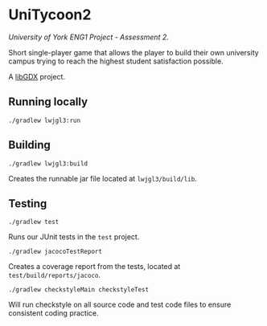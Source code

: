 # UniTycoon2

*University of York ENG1 Project - Assessment 2.*

Short single-player game that allows the player to build their own university campus trying to reach the highest student satisfaction possible.

A [libGDX](https://libgdx.com/) project.

## Running locally

```
./gradlew lwjgl3:run 
```

## Building

```
./gradlew lwjgl3:build 
```

Creates the runnable jar file located at `lwjgl3/build/lib`.

## Testing

```
./gradlew test 
```

Runs our JUnit tests in the `test` project.

```
./gradlew jacocoTestReport
```

Creates a coverage report from the tests, located at `test/build/reports/jacoco`.

```
./gradlew checkstyleMain checkstyleTest
```

Will run checkstyle on all source code and test code files to ensure consistent coding practice.
